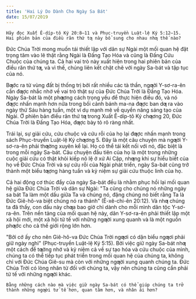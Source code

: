 ```yaml
---
title: 'Hai Lý Do Dành Cho Ngày Sa Bát'
date: 15/07/2019
---
```


`Hãy đọc Xuất Ê-díp-tô Ký 20:8–11 và Phục-truyền Luật-lệ Ký 5:12–15. Hai phiên bản của điều răn thứ tƣ này bổ sung cho nhau nhƣ thế nào?`

Đức Chúa Trời mong muốn tái thiết lập với dân sự Ngài một mối quan hệ đặt trọng tâm vào lẽ thật rằng Ngài là Đấng Tạo Hóa và cũng là Đấng Cứu Chuộc của chúng ta. Cả hai vai trò này xuất hiện trong hai phiên bản của điều răn thứ tƣ, và vì thế, chúng liên kết chặt chẽ với ngày Sa-bát và tập tục của nó.

Bƣớc ra từ vùng đất bị thống trị bởi rất nhiều các tà thần, ngƣời Y-sơ-ra-ên cần đƣợc nhắc nhở về vai trò thật sự của Đức Chúa Trời là Đấng Tạo Hóa. Ngày Sa-bát là một phƣơng cách trọng yếu để thực hiện điều đó, và nó đƣợc nhấn mạnh hơn nữa trong bối cảnh bánh ma-na đƣợc ban dƣ ra vào ngày thứ Sáu hàng tuần, một ví dụ mạnh mẽ về quyền năng sáng tạo của Ngài. Ở phiên bản điều răn thứ tƣ trong Xuất Ê-díp-tô Ký chƣơng 20, Đức Chúa Trời là Đấng Tạo Hóa, đƣợc bày tỏ rõ ràng nhất.

Trái lại, sự giải cứu, cứu chuộc và cứu rỗi của họ lại đƣợc nhấn mạnh trong sách Phục-truyền Luật-lệ Ký chƣơng 5. Đây là một câu chuyện mà ngƣời Y-sơ-ra-ên phải thƣờng xuyên kể lại. Họ có thể tái kết nối với nó, đặc biệt là trong mỗi ngày Sa-bát. Câu chuyện đầu tiên của họ là một trong những cuộc giải cứu có thật khỏi kiếp nô lệ ở xứ Ai Cập, nhƣng khi sự hiểu biết của họ về Đức Chúa Trời và sự cứu rỗi của Ngài phát triển, ngày Sa-bát cũng trở thành một biểu tƣợng hàng tuần và kỷ niệm sự giải cứu thuộc linh của họ.

Cả hai động cơ thúc đẩy của ngày Sa-bát đều là nhằm phục hồi lại mối quan hệ giữa Đức Chúa Trời và dân sự Ngài: "Ta cũng cho chúng nó những ngày sa bát Ta làm một dấu giữa Ta và chúng nó, đặng chúng nó biết rằng Ta là Đức Giê-hô-va biệt chúng nó ra thánh" (Ê-xê-chi-ên 20:12). Và nhƣ chúng ta đã thấy, con dấu này chƣa bao giờ chỉ dành cho mỗi mình dân tộc Y-sơ-ra-ên. Trên nền tảng của mối quan hệ này, dân Y-sơ-ra-ên phải thiết lập một xã hội mới, một xã hội tử tế với những ngƣời xung quanh và là một nguồn phƣớc cho cả thế giới rộng lớn hơn.

"Bởi cớ ấy cho nên Giê-hô-va Đức Chúa Trời ngƣơi có dặn biểu ngƣơi phải giữ ngày nghỉ" (Phục-truyền Luật-lệ Ký 5:15). Bởi việc giữ ngày Sa-bát nhƣ một cách để tƣởng nhớ và kỷ niệm cả về sự tạo hóa và cứu chuộc của mình, chúng ta có thể tiếp tục phát triển trong mối quan hệ của chúng ta, không chỉ với Đức Chúa Giê-su mà còn với những ngƣời xung quanh chúng ta. Đức Chúa Trời có lòng nhân từ đối với chúng ta, vậy nên chúng ta cũng cần phải tử tế với những ngƣời khác.

`Bằng những cách nào mà việc giữ ngày Sa-bát có thể giúp chúng ta trở thành những ngƣời tử tế hơn, quan tâm hơn, và nhân ái hơn?`